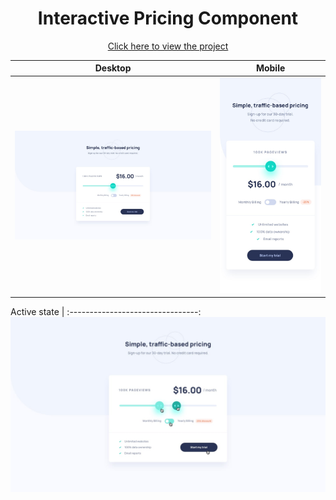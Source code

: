 <h1 align=center>Interactive Pricing Component</h1>

<p align=center>
    <a target="_blank" href="https://jialatteo.github.io/Frontend-Mentor-Challenges/interactive-pricing-component/">Click here to view the project </a> 
</p>

Desktop | Mobile 
:--------------------------------:|:-------------------------:
![Desktop design](./design/desktop-design.jpg)  |  ![Mobile design](./design/mobile-design.jpg)  

Active state |
:--------------------------------:
![Active states design](./design/active-states.jpg)
